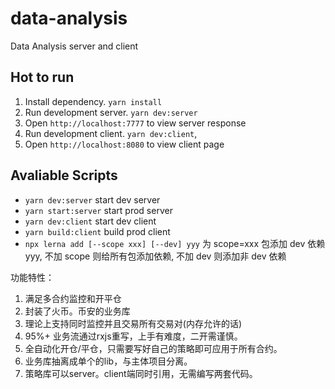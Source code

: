 # data-analysis
Data Analysis server and client

## Hot to run

1. Install dependency. `yarn install`
2. Run development server. `yarn dev:server`
3. Open `http://localhost:7777` to view server response
4. Run development client. `yarn dev:client`,
5. Open `http://localhost:8080` to view client page

## Avaliable Scripts

- `yarn dev:server` start dev server
- `yarn start:server` start prod server
- `yarn dev:client` start dev client
- `yarn build:client` build prod client
- `npx lerna add [--scope xxx] [--dev] yyy` 为 scope=xxx 包添加 dev 依赖 yyy, 不加 scope 则给所有包添加依赖, 不加 dev 则添加非 dev 依赖

功能特性：
  1. 满足多合约监控和开平仓
  2. 封装了火币。币安的业务库
  3. 理论上支持同时监控并且交易所有交易对(内存允许的话)
  4. 95%+ 业务流通过rxjs重写，上手有难度，二开需谨慎。
  5. 全自动化开仓/平仓，只需要写好自己的策略即可应用于所有合约。
  6. 业务库抽离成单个的lib，与主体项目分离。
  7. 策略库可以server。client端同时引用，无需编写两套代码。

